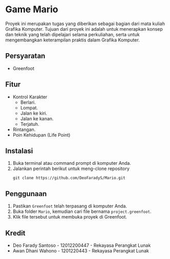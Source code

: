 # Game Mario
Proyek ini merupakan tugas yang diberikan sebagai bagian dari mata kuliah Grafika Komputer. Tujuan dari proyek ini adalah untuk menerapkan konsep dan teknik yang telah dipelajari selama perkuliahan, serta untuk mengembangkan keterampilan praktis dalam Grafika Komputer.

## Persyaratan
- Greenfoot

## Fitur
- Kontrol Karakter
    - Berlari.
    - Lompat.
    - Jalan ke kiri.
    - Jalan ke kanan.
    - Terjatuh.
- Rintangan.
- Poin Kehidupan (Life Point)

## Instalasi
1. Buka terminal atau command prompt di komputer Anda.
2. Jalankan perintah berikut untuk meng-clone repository
    ```
    git clone https://github.com/DeoFaradyS/Mario.git
    ```

## Penggunaan
1. Pastikan `Greenfoot` telah terpasang di komputer Anda.
2. Buka folder `Mario`, kemudian cari file bernama `project.greenfoot`.
3. Klik file tersebut untuk membuka proyek di Greenfoot.

## Kredit
- Deo Farady Santoso - 12012200447 - Rekayasa Perangkat Lunak
- Awan Dhani Wahono - 1201220443 - Rekayasa Perangkat Lunak
